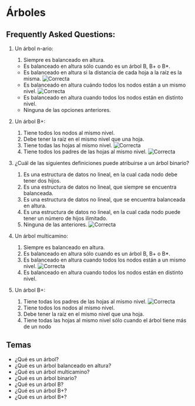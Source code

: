 Árboles
========================

Frequently Asked Questions:
----------------

1. Un árbol n-ario:
	1. Siempre es balanceado en altura.
	* Es balanceado en altura sólo cuando es un árbol B, B+ o B*.
	* Es balanceado en altura si la distancia de cada hoja a la raíz es la misma. ![Correcta](http://www.webassign.net/manual/instructor_guide/images/correct_icon.png)
	* Es balanceado en altura cuándo todos los nodos están a un mismo nivel. ![Correcta](http://www.webassign.net/manual/instructor_guide/images/correct_icon.png)
	* Es balanceado en altura cuando todos los nodos están en distinto nivel. 
	* Ninguna de las opciones anteriores.

2. Un árbol B+:
	1. Tiene todos los nodos al mismo nivel.
	2. Debe tener la raíz en el mismo nivel que una hoja.
	3. Tiene todas las hojas al mismo nivel. ![Correcta](http://www.webassign.net/manual/instructor_guide/images/correct_icon.png)
	4. Tiene todos los padres de las hojas al mismo nivel. ![Correcta](http://www.webassign.net/manual/instructor_guide/images/correct_icon.png)

3. ¿Cuál de las siguientes definiciones puede atribuirse a un árbol binario?
	1. Es una estructura de datos no lineal, en la cual cada nodo debe tener dos hijos.
	2. Es una estructura de datos no lineal, que siempre se encuentra balanceada.
	3. Es una estructura de datos no lineal, que se encuentra balanceada en altura.
	4. Es una estructura de datos no lineal, en la cual cada nodo puede tener un número de hijos ilimitado.
	5. Ninguna de las anteriores. ![Correcta](http://www.webassign.net/manual/instructor_guide/images/correct_icon.png)

4. Un árbol multicamino:
	1. Siempre es balanceado en altura.
	2. Es balanceado en altura sólo cuando es un árbol B, B+ o B*.
	3. Es balanceado en altura cuando todos los nodos están a un mismo nivel. ![Correcta](http://www.webassign.net/manual/instructor_guide/images/correct_icon.png)
	4. Es balanceado en altura cuando todos los nodos están en distinto nivel.

5. Un árbol B+:
	1. Tiene todas los padres de las hojas al mismo nivel. ![Correcta](http://www.webassign.net/manual/instructor_guide/images/correct_icon.png)
	2. Tiene todos los nodos al mismo nivel.
	3. Debe tener la raíz en el mismo nivel que una hoja.
	4. Tiene todas las hojas al mismo nivel sólo cuando el árbol tiene más de un nodo

Temas
----------------
* ¿Qué es un árbol?
* ¿Qué es un árbol balanceado en altura?
* ¿Qué es un árbol multicamino?
* ¿Qué es un árbol binario?
* ¿Qué es un árbol B?
* ¿Qué es un árbol B+?
* ¿Qué es un árbol B*?
